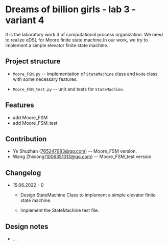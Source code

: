 # Dreams of billion girls - lab 3 - variant 4

It is the laboratory work 3 of computational process organization.
We need to realize eDSL for Moore finite state machine.In our work,
we try to implement a simple elevator finite state machine.

## Project structure

- `Moore_FSM.py` -- implementation of `StateMachine` class
and `Node` class with some necessary features.

- `Moore_FSM_test.py` -- unit and tests for `StateMachine`.

## Features

- add Moore_FSM
- add Moore_FSM_test

## Contribution

- Ye Shuzhan (765247983@qq.com) -- Moore_FSM version.
- Wang Zhixiong(1006351013@qq.com)  -- Moore_FSM_test version.

## Changelog

- 15.06.2022 - 0
  - Design StateMachine Class to  implement a simple elevator
finite state machine.

  - Implement the StateMachine test file.

## Design notes

- ...
